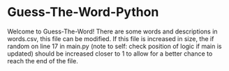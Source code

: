 # Guess-The-Word-Python

Welcome to Guess-The-Word!
There are some words and descriptions in words.csv, this file can be modified. If this file is increased in size, the if random on line 17 in main.py (note to self: check position of logic if main is updated) should be increased closer to 1 to allow for a better chance to reach the end of the file.
